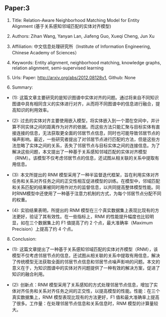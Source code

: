 ## Paper:3




1. Title: Relation-Aware Neighborhood Matching Model for Entity Alignment (基于关系感知邻域匹配的实体对齐模型)

2. Authors: Zihan Wang, Yanyan Lan, Jiafeng Guo, Xueqi Cheng, Jun Xu

3. Affiliation: 中文信息处理研究所（Institute of Information Engineering, Chinese Academy of Sciences）

4. Keywords: Entity alignment, neighborhood matching, knowledge graphs, relation alignment, semi-supervised learning

5. Urls: Paper: http://arxiv.org/abs/2012.08128v1, Github: None

6. Summary:

- (1): 这篇文章主要研究的是知识图谱中实体对齐的问题。通过将来自不同知识图谱中具有相同含义的实体进行对齐，从而将不同图谱中的信息进行融合，提高知识的利用效率。

- (2): 过去的实体对齐主要使用嵌入模型，将实体嵌入到一个潜在空间中，并计算不同实体之间的距离作为对齐的依据。而这些方法只能汇聚与目标实体有直接连接的信息，无法获取更全面的邻居节点信息，同时也可能导致邻居节点的噪声影响。最近，一些研究者提出了对邻居节点进行匹配的方法，但是这些方法忽略了实体之间的关系，丢失了邻居节点与目标实体之间的连接信息。为了解决这些问题，本文提出了一种基于关系感知邻域匹配的实体对齐模型（RNM）。该模型不仅考虑邻居节点的信息，还试图从相关联的关系中提取有用信息。

- (3): 本文所提出的 RNM 模型采用了一种半监督迭代框架，旨在利用实体对齐任务和关系对齐任务之间的正交性相互促进模型的训练。在模型中，邻域匹配和关系匹配的结果被同时用作对方的监督信息，以共同提高整体模型性能。同时RNM模型中还使用了一种基于注意力机制的方式，为每个邻居节点分配不同的权重。

- (4): 实验结果表明，所提出的 RNM 模型在三个真实数据集上表现比现有的方法更好，验证了其有效性。在一些指标上，RNM 的性能提升幅度也比较明显，如在三个数据集上的 F1 值提高了约 2 个点，最大准确率（Maximum Precision）上提高了约 4 个点。





8. Conclusion:

- (1): 这篇文章提出了一种基于关系感知邻域匹配的实体对齐模型（RNM），该模型不仅考虑邻居节点的信息，还试图从相关联的关系中提取有用信息，解决了传统模型无法获取全面的邻居节点信息和邻居节点噪声影响的问题。本文的意义在于，为知识图谱中的实体对齐问题提供了一种有效的解决方案，促进了知识的融合利用。

- (2): 创新点：RNM 模型采用了关系感知的方式处理邻居节点信息，增加了实体对齐任务和关系对齐任务之间的正交性，以提高模型的性能。性能：在三个真实数据集上，RNM 模型表现比现有的方法更好，F1 值和最大准确率上提高了很多。工作量：在处理邻居节点信息和关系信息时，RNM 模型的计算量较大。




